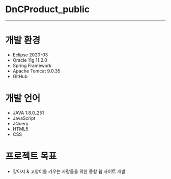 # DnCProduct_public
<hr>

# 개발 환경
* Eclipse 2020-03
* Oracle 11g 11.2.0
* Spring Framework
* Apache Tomcat 9.0.35
* GitHub

# 개발 언어
* JAVA 1.8.0_251
* JavaScript
* JQuery
* HTML5
* CSS

# 프로젝트 목표
* 강아지 & 고양이를 키우는 사람들을 위한 종합 웹 사이트 개발

